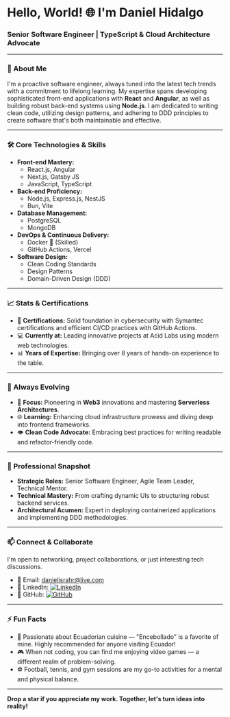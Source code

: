 # Hello, World! 🌐 I'm Daniel Hidalgo

### Senior Software Engineer | TypeScript & Cloud Architecture Advocate

---

### 🌟 About Me
I'm a proactive software engineer, always tuned into the latest tech trends with a commitment to lifelong learning. My expertise spans developing sophisticated front-end applications with **React** and **Angular**, as well as building robust back-end systems using **Node.js**. I am dedicated to writing clean code, utilizing design patterns, and adhering to DDD principles to create software that's both maintainable and effective.

---

### 🛠️ Core Technologies & Skills

- **Front-end Mastery:** 
  - React.js, Angular
  - Next.js, Gatsby JS
  - JavaScript, TypeScript
- **Back-end Proficiency:**
  - Node.js, Express.js, NestJS
  - Bun, Vite
- **Database Management:**
  - PostgreSQL
  - MongoDB
- **DevOps & Continuous Delivery:**
  - Docker 🐳 (Skilled)
  - GitHub Actions, Vercel
- **Software Design:**
  - Clean Coding Standards
  - Design Patterns
  - Domain-Driven Design (DDD)

---

### 📈 Stats & Certifications

- 🏅 **Certifications:** Solid foundation in cybersecurity with Symantec certifications and efficient CI/CD practices with GitHub Actions.
- 💻 **Currently at:** Leading innovative projects at Acid Labs using modern web technologies.
- 📊 **Years of Expertise:** Bringing over 8 years of hands-on experience to the table.

---

### 🌱 Always Evolving

- 🎯 **Focus:** Pioneering in **Web3** innovations and mastering **Serverless Architectures**.
- 🌐 **Learning:** Enhancing cloud infrastructure prowess and diving deep into frontend frameworks.
- 👁️ **Clean Code Advocate:** Embracing best practices for writing readable and refactor-friendly code.

---

### 💼 Professional Snapshot

- **Strategic Roles:** Senior Software Engineer, Agile Team Leader, Technical Mentor.
- **Technical Mastery:** From crafting dynamic UIs to structuring robust backend services.
- **Architectural Acumen:** Expert in deploying containerized applications and implementing DDD methodologies.

---

### 📫 Connect & Collaborate

I'm open to networking, project collaborations, or just interesting tech discussions.

- 📧 Email: [danielisrahr@live.com](mailto:danielisrahr@live.com)
- 💼 LinkedIn: [![LinkedIn](https://img.shields.io/badge/LinkedIn-Daniel%20Hidalgo-blue)](https://www.linkedin.com/in/hrdi31/)
- 👾 GitHub: [![GitHub](https://img.shields.io/github/followers/hrdi1023802?style=social)](https://github.com/hrdi1023802)

---

### ⚡ Fun Facts

- 🍔 Passionate about Ecuadorian cuisine — "Encebollado" is a favorite of mine. Highly recommended for anyone visiting Ecuador!
- 🎮 When not coding, you can find me enjoying video games — a different realm of problem-solving.
- ⚽ Football, tennis, and gym sessions are my go-to activities for a mental and physical balance.


---

**Drop a star if you appreciate my work. Together, let's turn ideas into reality!**
